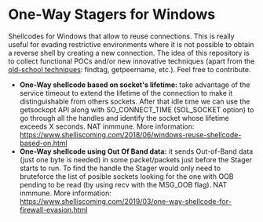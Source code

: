 # One-Way Stagers for Windows
Shellcodes for Windows that allow to reuse connections. This is really useful for evading restrictive environments where it is not possible to obtain a reverse shell by creating a new connection. The idea of this repository is to collect functional POCs and/or new innovative techniques (apart from the [old-school techniques](http://phrack.org/issues/62/7.html): findtag, getpeername, etc.). Feel free to contribute.


* **One-Way shellcode based on socket's lifetime:** take advantage of the service timeout to extend the lifetime of the connection to make it distinguishable from others sockets. After that idle time we can use the getsockopt API along with SO_CONNECT_TIME (SOL_SOCKET option) to go through all the handles and identify the socket whose lifetime exceeds X seconds. NAT inmmune. More information: https://www.shelliscoming.com/2018/06/windows-reuse-shellcode-based-on.html
* **One-Way shellcode using Out Of Band data:** it sends Out-of-Band data (just one byte is needed) in some packet/packets just before the Stager starts to run. To find the handle the Stager would only need to bruteforce the list of posible sockets looking for the one with OOB pending to be read (by using recv with the MSG_OOB flag). NAT inmmune. More information: https://www.shelliscoming.com/2019/03/one-way-shellcode-for-firewall-evasion.html
